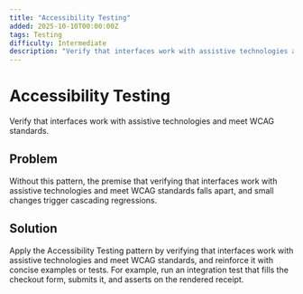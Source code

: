 ```yaml
---
title: "Accessibility Testing"
added: 2025-10-10T00:00:00Z
tags: Testing
difficulty: Intermediate
description: "Verify that interfaces work with assistive technologies and meet WCAG standards."
---
```

# Accessibility Testing

Verify that interfaces work with assistive technologies and meet WCAG standards.

## Problem

Without this pattern, the premise that verifying that interfaces work with assistive technologies and meet WCAG standards falls apart, and small changes trigger cascading regressions.

## Solution

Apply the Accessibility Testing pattern by verifying that interfaces work with assistive technologies and meet WCAG standards, and reinforce it with concise examples or tests. For example, run an integration test that fills the checkout form, submits it, and asserts on the rendered receipt.
